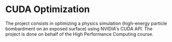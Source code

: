 # CUDA Optimization
The project consists in optimizing a physics simulation (high-energy particle bombardment on an exposed surface) using NVIDIA's CUDA API. The project is done on behalf of the High Performance Computing course.

